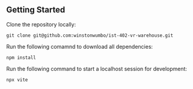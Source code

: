 ## Getting Started
Clone the repository locally:
```
git clone git@github.com:winstonwumbo/ist-402-vr-warehouse.git
```

Run the following comamnd to download all dependencies:
```
npm install
```
Run the following command to start a localhost session for development:
```
npx vite
```
